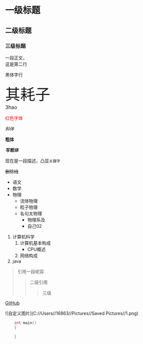 
# 一级标题
## 二级标题
### 三级标题

一段正文，<br>
这是第二行

<font face="黑体">黑体字行</font><br>

<font size=7>其耗子</font><br>
<font size=3>3hao</font>

<font color=#FF0000>红色字体</font>

*斜体*

**粗体**

***写粗体***

现在是一段描述，凸显`关键字`

~~删除线~~

* 语文
* 数学
* 物理
  * 流体物理
  * 粒子物理
  * 名句太物理
 	* 物理系及
	* 自己02

1. 计算机科学
	1. 计算机基本构成
	   * CPU概述
	2. 网络构成
2. java

> 引用一段呢容
>> 二级引用
>>> 三级

[GitHub](https://github.com "点击跳转GIT")

![自定义图片](C://Users//16863//Pictures//Saved Pictures//1.png)


```c
	int main()
	{

	}
```
